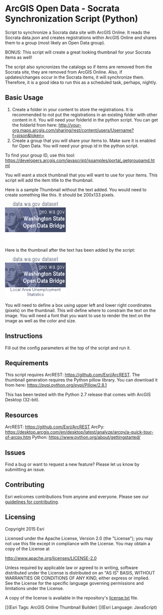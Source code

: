 # ArcGIS Open Data - Socrata Synchronization Script (Python)

Script to synchronize a Socrata data site with ArcGIS Online.  It reads the Socrata data.json and creates registrations within ArcGIS Online and shares them to a group (most likely an Open Data group).

BONUS: This script will create a great looking thumbnail for your Socrata items as well!

The script also syncronizes the catalogs so if items are removed from the Socrata site, they are removed from ArcGIS Online.  Also, if updates/changes occur in the Socrata items, it will synchronize them.  Therefore, it is a good idea to run this as a scheduled task, perhaps, nightly.



## Basic Usage

  1. Create a folder in your content to store the registrations.  It is recommended to not put the registrations in an existing folder with other content in it.  You will need your folderId in the python script. You can get the folderId from here: http://your-org.maps.arcgis.com/sharing/rest/content/users/Username?f=pjson&token=<your token>
  2. Create a group that you will share your items to.  Make sure it is enabled for Open Data.  You will need your group id in the python script.

  To find your group ID, use this tool:
  https://developers.arcgis.com/javascript/jssamples/portal_getgroupamd.html

  You will want a stock thumbnail that you will want to use for your items.  This script will add the item title to the thumbnail.
  
  Here is a sample Thumbnail without the text added.  You would need to create something like this.  It should be 200x133 pixels.
  
  ![Thumbnail](https://raw.githubusercontent.com/sirws/OpenData-SocrataRegistrar/master/thumbnail/waopendatabridge.png)
  
  Here is the thumbnail after the text has been added by the script:
  
  ![Thumbnail After](https://raw.githubusercontent.com/sirws/OpenData-SocrataRegistrar/master/thumbnail/SampleOutputThumbnail.png)
  
  You will need to define a box using upper left and lower right coordinates (pixels) on the thumbnail.  This will define where to constrain the text on the image.
  You will need a font that you want to use to render the text on the image as well as the color and size.
  
## Instructions

  Fill out the config parameters at the top of the script and run it.

## Requirements

  This script requires ArcREST: https://github.com/Esri/ArcREST.
  The thumbnail generation requires the Python pillow library.  You can download it from here: https://pypi.python.org/pypi/Pillow/2.8.1
  
  This has been tested with the Python 2.7 release that comes with ArcGIS Desktop (32-bit).

## Resources

  ArcREST: https://github.com/Esri/ArcREST
  ArcPy: https://desktop.arcgis.com/en/desktop/latest/analyze/arcpy/a-quick-tour-of-arcpy.htm
  Python: https://www.python.org/about/gettingstarted/

## Issues

Find a bug or want to request a new feature?  Please let us know by submitting an issue.

## Contributing

Esri welcomes contributions from anyone and everyone. Please see our [guidelines for contributing](https://github.com/esri/contributing).

## Licensing
Copyright 2015 Esri

Licensed under the Apache License, Version 2.0 (the "License");
you may not use this file except in compliance with the License.
You may obtain a copy of the License at

   http://www.apache.org/licenses/LICENSE-2.0

Unless required by applicable law or agreed to in writing, software
distributed under the License is distributed on an "AS IS" BASIS,
WITHOUT WARRANTIES OR CONDITIONS OF ANY KIND, either express or implied.
See the License for the specific language governing permissions and
limitations under the License.

A copy of the license is available in the repository's [license.txt]( https://raw.githubusercontent.com/sirws/ThumbnailBuilderUI/master/License.txt) file.

[](Esri Tags: ArcGIS Online Thumbnail Builder)
[](Esri Language: JavaScript)​
